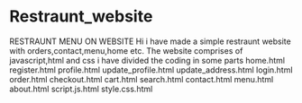 # Restraunt_website
RESTRAUNT MENU ON WEBSITE
Hi i have made a simple restraunt website with orders,contact,menu,home etc.
The website comprises of javascript,html and css
i have divided the coding in some parts
home.html
register.html
profile.html
update_profile.html
update_address.html
login.html
order.html
checkout.html
cart.html
search.html
contact.html
menu.html
about.html
script.js.html
style.css.html
